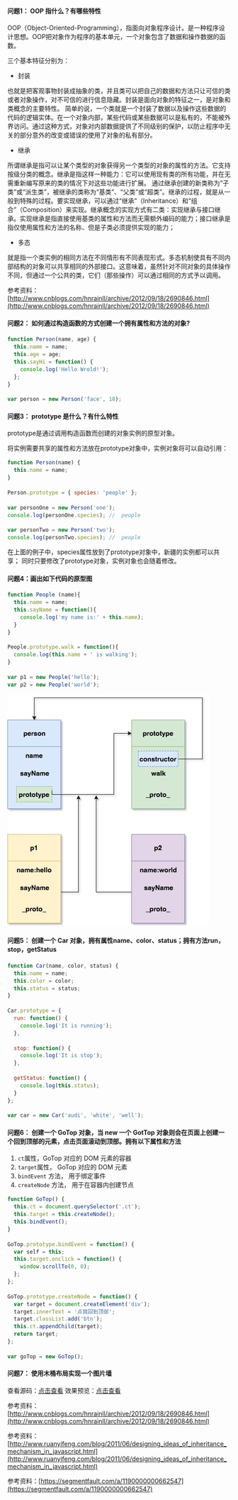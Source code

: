 #### 问题1： OOP 指什么？有哪些特性

OOP（Object-Oriented-Programming），指面向对象程序设计。是一种程序设计思想。OOP把对象作为程序的基本单元，一个对象包含了数据和操作数据的函数。

三个基本特征分别为：

* 封装

也就是把客观事物封装成抽象的类，并且类可以把自己的数据和方法只让可信的类或者对象操作，对不可信的进行信息隐藏。封装是面向对象的特征之一，是对象和类概念的主要特性。 简单的说，一个类就是一个封装了数据以及操作这些数据的代码的逻辑实体。在一个对象内部，某些代码或某些数据可以是私有的，不能被外界访问。通过这种方式，对象对内部数据提供了不同级别的保护，以防止程序中无关的部分意外的改变或错误的使用了对象的私有部分。

* 继承

所谓继承是指可以让某个类型的对象获得另一个类型的对象的属性的方法。它支持按级分类的概念。继承是指这样一种能力：它可以使用现有类的所有功能，并在无需重新编写原来的类的情况下对这些功能进行扩展。 通过继承创建的新类称为“子类”或“派生类”，被继承的类称为“基类”、“父类”或“超类”。继承的过程，就是从一般到特殊的过程。要实现继承，可以通过“继承”（Inheritance）和“组合”（Composition）来实现。继承概念的实现方式有二类：实现继承与接口继承。实现继承是指直接使用基类的属性和方法而无需额外编码的能力；接口继承是指仅使用属性和方法的名称、但是子类必须提供实现的能力；

* 多态

就是指一个类实例的相同方法在不同情形有不同表现形式。多态机制使具有不同内部结构的对象可以共享相同的外部接口。这意味着，虽然针对不同对象的具体操作不同，但通过一个公共的类，它们（那些操作）可以通过相同的方式予以调用。

参考资料：[http://www.cnblogs.com/hnrainll/archive/2012/09/18/2690846.html](http://www.cnblogs.com/hnrainll/archive/2012/09/18/2690846.html)

#### 问题2： 如何通过构造函数的方式创建一个拥有属性和方法的对象?

```javascript
function Person(name, age) {
  this.name = name;
  this.age = age;
  this.sayHi = function() {
    console.log('Hello Wrold!');
  };
}

var person = new Person('face', 18);
```

#### 问题3： prototype 是什么？有什么特性

prototype是通过调用构造函数而创建的对象实例的原型对象。

将实例需要共享的属性和方法放在prototype对象中，实例对象将可以自动引用：

```javascript
function Person(name) {
  this.name = name;
}

Person.prototype = { species: 'people' };

var personOne = new Person('one');
console.log(personOne.species); //  people

var personTwo = new Person('two');
console.log(personTwo.species); //  people
```

在上面的例子中，species属性放到了prototype对象中，新疆的实例都可以共享；
同时只要修改了prototype对象，实例对象也会随着修改。


#### 问题4：画出如下代码的原型图

```javascript
function People (name){
  this.name = name;
  this.sayName = function(){
    console.log('my name is:' + this.name);
  }
}

People.prototype.walk = function(){
  console.log(this.name + ' is walking');
}

var p1 = new People('hello');
var p2 = new People('world');
```

![prototype](images/prototype.jpg)

#### 问题5： 创建一个 Car 对象，拥有属性name、color、status；拥有方法run，stop，getStatus

```javascript
function Car(name, color, status) {
  this.name = name;
  this.color = color;
  this.status = status;
}

Car.prototype = {
  run: function() {
    console.log('It is running');
  },

  stop: function() {
    console.log('It is stop');
  },

  getStatus: function() {
    console.log(this.status);
  }
};

var car = new Car('audi', 'white', 'well');
```

#### 问题6： 创建一个 GoTop 对象，当 new 一个 GotTop 对象则会在页面上创建一个回到顶部的元素，点击页面滚动到顶部。拥有以下属性和方法

1. `ct`属性，GoTop 对应的 DOM 元素的容器
2.  `target`属性， GoTop 对应的 DOM 元素
3.  `bindEvent` 方法， 用于绑定事件
4. `createNode` 方法， 用于在容器内创建节点

```javascript
function GoTop() {
  this.ct = document.querySelector('.ct');
  this.target = this.createNode();
  this.bindEvent();
}

GoTop.prototype.bindEvent = function() {
  var self = this;
  this.target.onclick = function() {
    window.scrollTo(0, 0);
  };
};

GoTop.prototype.createNode = function() {
  var target = document.createElement('div');
  target.innerText = '点我回到顶部';
  target.classList.add('btn');
  this.ct.appendChild(target);
  return target;
};

var goTop = new GoTop();
```

#### 问题7： 使用木桶布局实现一个图片墙

查看源码：[点击查看](https://github.com/z2x/achieves/blob/master/barrellayout-oop.html)
效果预览：[点击查看](https://z2x.github.io/achieves/barrellayout-oop.html)


参考资料：[http://www.cnblogs.com/hnrainll/archive/2012/09/18/2690846.html](http://www.cnblogs.com/hnrainll/archive/2012/09/18/2690846.html)

参考资料：[http://www.ruanyifeng.com/blog/2011/06/designing_ideas_of_inheritance_mechanism_in_javascript.html](http://www.ruanyifeng.com/blog/2011/06/designing_ideas_of_inheritance_mechanism_in_javascript.html)

参考资料：[https://segmentfault.com/a/1190000000662547](https://segmentfault.com/a/1190000000662547)


